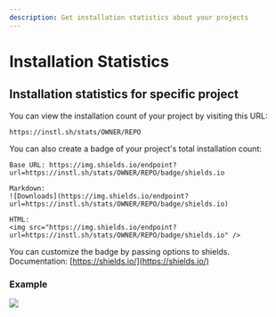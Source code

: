 ```yaml
---
description: Get installation statistics about your projects
---
```


# Installation Statistics

## Installation statistics for specific project

You can view the installation count of your project by visiting this URL:

```
https://instl.sh/stats/OWNER/REPO
```

You can also create a badge of your project's total installation count:

```
Base URL: https://img.shields.io/endpoint?url=https://instl.sh/stats/OWNER/REPO/badge/shields.io

Markdown: 
![Downloads](https://img.shields.io/endpoint?url=https://instl.sh/stats/OWNER/REPO/badge/shields.io)

HTML:
<img src="https://img.shields.io/endpoint?url=https://instl.sh/stats/OWNER/REPO/badge/shields.io" />
```

You can customize the badge by passing options to shields.\
Documentation: [https://shields.io/](https://shields.io/)

### Example

![](https://img.shields.io/endpoint?url=https://instl.sh/stats/owner/repo/badge/shields.io)
